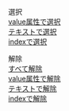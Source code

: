 選択  
[value属性で選択](value属性で選択.md)  
[テキストで選択](テキストで選択.md)  
[indexで選択](indexで選択.md)  

解除  
[すべて解除](すべて解除.md)  
[value属性で解除](value属性で解除.md)  
[テキストで解除](テキストで解除.md)  
[indexで解除](indexで解除.md)  

